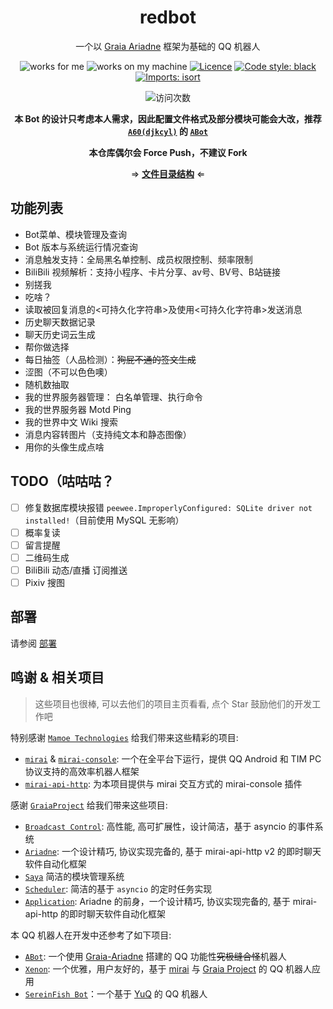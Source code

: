 <div align="center">

# redbot

一个以 [Graia Ariadne](https://github.com/GraiaProject/Ariadne) 框架为基础的 QQ 机器人

</div>

<p align="center">
<img src="https://img.shields.io/badge/works-for%20me-yellow" alt="works for me" />
<img src="https://img.shields.io/badge/works-on%20my%20machine-green" alt="works on my machine" />
<a href="https://github.com/Redlnn/redbot/blob/master/LICENSE"><img src="https://img.shields.io/github/license/Redlnn/redbot" alt="Licence" /></a>
<a href="https://github.com/psf/black"><img src="https://img.shields.io/badge/code%20style-black-000000.svg" alt="Code style: black" /></a>
<a href="https://pycqa.github.io/isort/"><img src="https://img.shields.io/badge/%20imports-isort-%231674b1?style=flat&labelColor=ef8336" alt="Imports: isort" /></a>
</p>

<p align="center">
<img src="https://count.getloli.com/get/@Redlnn-redbot?theme=rule34" alt="访问次数" />
</p>

<div align="center">

**本 Bot 的设计只考虑本人需求，因此配置文件格式及部分模块可能会大改，推荐 [`A60(djkcyl)`](https://github.com/djkcyl/) 的 [`ABot`](https://github.com/djkcyl/ABot-Graia/)**

**本仓库偶尔会 Force Push，不建议 Fork**

⇒ **[文件目录结构](./FILES.md)** ⇐

</div>

## 功能列表

- Bot菜单、模块管理及查询
- Bot 版本与系统运行情况查询
- 消息触发支持：全局黑名单控制、成员权限控制、频率限制
- BiliBili 视频解析：支持小程序、卡片分享、av号、BV号、B站链接
- 别搓我
- 吃啥？
- 读取被回复消息的<可持久化字符串>及使用<可持久化字符串>发送消息
- 历史聊天数据记录
- 聊天历史词云生成
- 帮你做选择
- 每日抽签（人品检测）：~~狗屁不通的签文生成~~
- 涩图（不可以色色噢）
- 随机数抽取
- 我的世界服务器管理： 白名单管理、执行命令
- 我的世界服务器 Motd Ping
- 我的世界中文 Wiki 搜索
- 消息内容转图片（支持纯文本和静态图像）
- 用你的头像生成点啥

## TODO（咕咕咕？

- [ ] 修复数据库模块报错 `peewee.ImproperlyConfigured: SQLite driver not installed!`（目前使用 MySQL 无影响）
- [ ] 概率复读
- [ ] 留言提醒
- [ ] 二维码生成
- [ ] BiliBili 动态/直播 订阅推送
- [ ] Pixiv 搜图

## 部署

请参阅 [部署](./deploy.md)

## 鸣谢 & 相关项目

> 这些项目也很棒, 可以去他们的项目主页看看, 点个 Star 鼓励他们的开发工作吧

特别感谢 [`Mamoe Technologies`](https://github.com/mamoe) 给我们带来这些精彩的项目:

- [`mirai`](https://github.com/mamoe/mirai) & [`mirai-console`](https://github.com/mamoe/mirai-console): 一个在全平台下运行，提供 QQ Android 和 TIM PC 协议支持的高效率机器人框架
- [`mirai-api-http`](https://github.com/project-mirai/mirai-api-http): 为本项目提供与 mirai 交互方式的 mirai-console 插件

感谢 [`GraiaProject`](https://github.com/GraiaProject) 给我们带来这些项目:

- [`Broadcast Control`](https://github.com/GraiaProject/BroadcastControl): 高性能, 高可扩展性，设计简洁，基于 asyncio 的事件系统
- [`Ariadne`](https://github.com/GraiaProject/Ariadne): 一个设计精巧, 协议实现完备的, 基于 mirai-api-http v2 的即时聊天软件自动化框架
- [`Saya`](https://github.com/GraiaProject/Saya) 简洁的模块管理系统
- [`Scheduler`](https://github.com/GraiaProject/Scheduler): 简洁的基于 `asyncio` 的定时任务实现
- [`Application`](https://github.com/GraiaProject/Application): Ariadne 的前身，一个设计精巧, 协议实现完备的, 基于 mirai-api-http 的即时聊天软件自动化框架

本 QQ 机器人在开发中还参考了如下项目:

- [`ABot`](https://github.com/djkcyl/ABot-Graia/): 一个使用 [Graia-Ariadne](https://github.com/GraiaProject/Ariadne) 搭建的 QQ 功能性~~究极缝合怪~~机器人
- [`Xenon`](https://github.com/McZoo/Xenon): 一个优雅，用户友好的，基于 [mirai](https://github.com/mamoe/mirai) 与 [Graia Project](https://github.com/GraiaProject/) 的 QQ 机器人应用
- [`SereinFish Bot`](https://github.com/coide-SaltedFish/SereinFish)：一个基于 [YuQ](https://github.com/YuQWorks) 的 QQ 机器人
